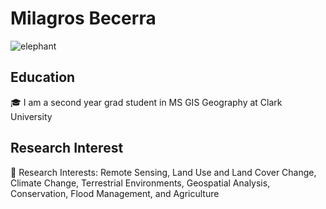 # Milagros Becerra
![elephant](https://files.worldwildlife.org/wwfcmsprod/images/African_Elephant_Kenya_112367/hero_full/6tzzuw246j_WW187785.jpg)

## Education 
🎓 I am a second year grad student in MS GIS Geography at Clark University

## Research Interest
🌱 Research Interests: Remote Sensing, Land Use and Land Cover Change, Climate Change, Terrestrial Environments, Geospatial Analysis, Conservation, Flood Management, and Agriculture
